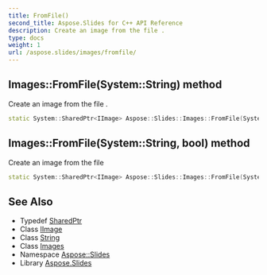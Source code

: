 ```yaml
---
title: FromFile()
second_title: Aspose.Slides for C++ API Reference
description: Create an image from the file .
type: docs
weight: 1
url: /aspose.slides/images/fromfile/
---
```

## Images::FromFile(System::String) method


Create an image from the file .

```cpp
static System::SharedPtr<IImage> Aspose::Slides::Images::FromFile(System::String filename)
```

## Images::FromFile(System::String, bool) method


Create an image from the file

```cpp
static System::SharedPtr<IImage> Aspose::Slides::Images::FromFile(System::String filename, bool useEmbeddedColorManagement)
```

## See Also

* Typedef [SharedPtr](../../../system/sharedptr/)
* Class [IImage](../../iimage/)
* Class [String](../../../system/string/)
* Class [Images](../)
* Namespace [Aspose::Slides](../../)
* Library [Aspose.Slides](../../../)